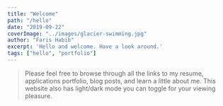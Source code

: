 ```yaml
---
title: "Welcome"
path: "/hello"
date: "2019-09-22"
coverImage: "../images/glacier-swimming.jpg"
author: "Faris Habib"
excerpt: 'Hello and welcome. Have a look around.'
tags: ["hello", "portfolio"]
---
```


> Please feel free to browse through all the links to my resume, applications portfolio, blog posts, and learn a little about me. This website also has light/dark mode you can toggle for your viewing pleasure.
